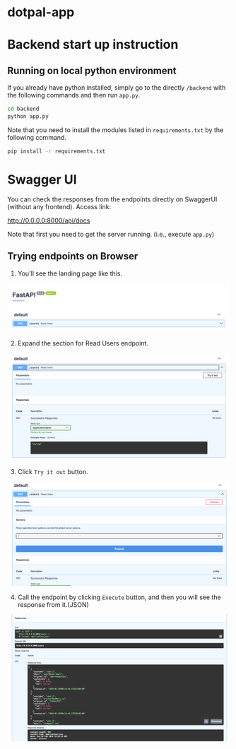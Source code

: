 # dotpal-app

# Backend start up instruction

## Running on local python environment
If you already have python installed, simply go to the directly `/backend` with the following commands and then run `app.py`. 

```bash
cd backend
python app.py
```

Note that you need to install the modules listed in `requirements.txt` by the following command. 

```bash
pip install -r requirements.txt
```

# Swagger UI
You can check the responses from the endpoints directly on SwaggerUI (without any frontend).
Access link:

<a>http://0.0.0.0:8000/api/docs</a>

Note that first you need to get the server running. (i.e., execute `app.py`)

## Trying endpoints on Browser

1. You'll see the landing page like this.

![](images_readme/1.png)

2. Expand the section for Read Users endpoint.
   
![](images_readme/2.png)

3. Click `Try it out` button.

![](images_readme/3.png)

4. Call the endpoint by clicking `Execute` button, and then you will see the response from it.(JSON)
   
![](images_readme/4.png)
